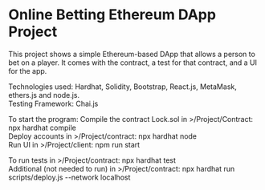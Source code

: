 # Online Betting Ethereum DApp Project
This project shows a simple Ethereum-based DApp that allows a person to bet on a player. It comes with the contract, a test for that contract, and a UI for the app.

Technologies used: Hardhat, Solidity, Bootstrap, React.js, MetaMask, ethers.js and node.js.  
Testing Framework: Chai.js

To start the program: Compile the contract Lock.sol in >/Project/Contract: npx hardhat compile  
Deploy accounts in >/Project/contract: npx hardhat node  
Run UI in >/Project/client: npm run start

To run tests in >/Project/contract: npx hardhat test  
Additional (not needed to run) in >/Project/contract: npx hardhat run scripts/deploy.js --network localhost

